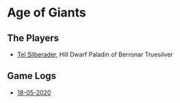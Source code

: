 # Age of Giants

## The Players

* [Tel Silberader](https://ddb.ac/characters/25791292/M4w1lV), Hill Dwarf Paladin of Berronar Truesilver


## Game Logs

* [18-05-2020](18-05-2020.md)

